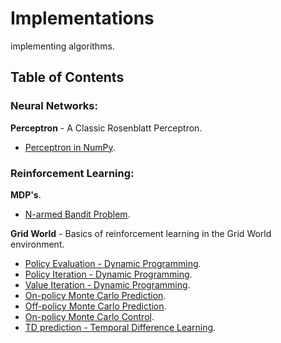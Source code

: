 # Implementations

implementing algorithms.


## Table of Contents

### Neural Networks:

**Perceptron** - A Classic Rosenblatt Perceptron.
  - [Perceptron in NumPy](https://github.com/pedrommaiaa/Implementations/blob/main/perceptron/perceptron_numpy.py).


### Reinforcement Learning:

**MDP's**.
  - [N-armed Bandit Problem](https://github.com/pedrommaiaa/Implementations/blob/main/RL/basics/MDP/bandits/bandit.py).


**Grid World** - Basics of reinforcement learning in the Grid World environment.
  - [Policy Evaluation - Dynamic Programming](https://github.com/pedrommaiaa/Implementations/blob/main/RL/basics/dynamic_programming/policy_evaluation.py).
  - [Policy Iteration - Dynamic Programming](https://github.com/pedrommaiaa/Implementations/blob/main/RL/basics/dynamic_programming/policy_iteration.py).
  - [Value Iteration - Dynamic Programming](https://github.com/pedrommaiaa/Implementations/blob/main/RL/basics/dynamic_programming/value_iteration.py).
  - [On-policy Monte Carlo Prediction](https://github.com/pedrommaiaa/Implementations/blob/main/RL/basics/monte_carlo/on_mc_prediction.py).
  - [Off-policy Monte Carlo Prediction](https://github.com/pedrommaiaa/Implementations/blob/main/RL/basics/monte_carlo/off_mc_prediction.py).
  - [On-policy Monte Carlo Control](https://github.com/pedrommaiaa/Implementations/blob/main/RL/basics/monte_carlo/on_eps_mc_control.py).
  - [TD prediction - Temporal Difference Learning]().

